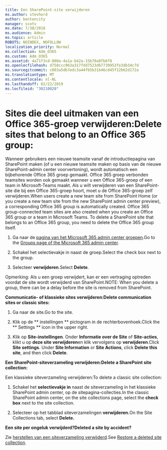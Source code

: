 ```yaml
---
title: Een SharePoint-site verwijderen
ms.author: stevhord
author: bentoncity
manager: scotv
ms.date: 7/30/2018
ms.audience: Admin
ms.topic: article
ROBOTS: NOINDEX, NOFOLLOW
localization_priority: Normal
ms.collection: Adm_O365
ms.custom: Adm_O365
ms.assetid: 4a71f3cd-000a-4a1a-b42a-15b70a8fb6f8
ms.openlocfilehash: d758ccc963a317fdd7523d67739953fe3db34c7d
ms.sourcegitcommit: c003a5db7edc3a44fb5b31b46cd45f12b62d172a
ms.translationtype: MT
ms.contentlocale: nl-NL
ms.lasthandoff: 02/22/2019
ms.locfileid: "30210020"
---
```

# <a name="delete-sites-that-belong-to-an-office-365-group"></a><span data-ttu-id="a5a05-102">Sites die deel uitmaken van een Office 365-groep verwijderen:</span><span class="sxs-lookup"><span data-stu-id="a5a05-102">Delete sites that belong to an Office 365 group:</span></span>

<span data-ttu-id="a5a05-p101">Wanneer gebruikers een nieuwe teamsite vanaf de introductiepagina van SharePoint maken (of u een nieuwe teamsite maken op basis van de nieuwe SharePoint-admin center voorvertoning), wordt automatisch een bijbehorende Office 365 groep gemaakt. Office 365 groep verbonden teamsites worden ook gemaakt wanneer u een Office 365-groep of een team in Microsoft-Teams maakt. Als u wilt verwijderen van een SharePoint-site die bij een Office 365-groep hoort, moet u de Office 365-groep zelf verwijderen.</span><span class="sxs-lookup"><span data-stu-id="a5a05-p101">When users create a new team site from SharePoint Home (or you create a new team site from the new SharePoint admin center preview), a corresponding Office 365 group is automatically created. Office 365 group-connected team sites are also created when you create an Office 365 group or a team in Microsoft Teams. To delete a SharePoint site that belongs to an Office 365 group, you need to delete the Office 365 group itself.</span></span> 
  
1. <span data-ttu-id="a5a05-106">Ga naar de [pagina van het Microsoft 365 admin center groepen](https://portal.office.com/adminportal/home#/groups).</span><span class="sxs-lookup"><span data-stu-id="a5a05-106">Go to the [Groups page of the Microsoft 365 admin center](https://portal.office.com/adminportal/home#/groups).</span></span>
    
2. <span data-ttu-id="a5a05-107">Schakel het selectievakje in naast de groep.</span><span class="sxs-lookup"><span data-stu-id="a5a05-107">Select the check box next to the group.</span></span>
    
3. <span data-ttu-id="a5a05-108">Selecteer **verwijderen**.</span><span class="sxs-lookup"><span data-stu-id="a5a05-108">Select **Delete**.</span></span>
    
<span data-ttu-id="a5a05-109">Opmerking: Als u een groep verwijdert, kan er een vertraging optreden voordat de site wordt verwijderd van SharePoint.</span><span class="sxs-lookup"><span data-stu-id="a5a05-109">NOTE: When you delete a group, there can be a delay before the site is removed from SharePoint.</span></span>
  
<span data-ttu-id="a5a05-110">**Communicatie- of klassieke sites verwijderen:**</span><span class="sxs-lookup"><span data-stu-id="a5a05-110">**Delete communication sites or classic sites:**</span></span>

1. <span data-ttu-id="a5a05-111">Ga naar de site.</span><span class="sxs-lookup"><span data-stu-id="a5a05-111">Go to the site.</span></span>
  
2. <span data-ttu-id="a5a05-112">Klik op de \*\* instellingen \*\* pictogram in de rechterbovenhoek.</span><span class="sxs-lookup"><span data-stu-id="a5a05-112">Click the \*\* Settings \*\* icon in the upper right.</span></span> 
  
3. <span data-ttu-id="a5a05-p102">Klik op **Site-instellingen**. Onder **Informatie over de Site** of **Site-acties**, klikt u op **deze site verwijderen**en klik vervolgens op **verwijderen**.</span><span class="sxs-lookup"><span data-stu-id="a5a05-p102">Click **Site settings**. Under **Site Information** or **Site Actions**, click **Delete this site**, and then click **Delete**.</span></span>
  
<span data-ttu-id="a5a05-115">**Een SharePoint-siteverzameling verwijderen:**</span><span class="sxs-lookup"><span data-stu-id="a5a05-115">**Delete a SharePoint site collection:**</span></span>

<span data-ttu-id="a5a05-116">Een klassieke siteverzameling verwijderen:</span><span class="sxs-lookup"><span data-stu-id="a5a05-116">To delete a classic site collection:</span></span>
  
1. <span data-ttu-id="a5a05-117">Schakel het **selectievakje in** naast de siteverzameling in het klassieke SharePoint admin center, op de sitepagina-collecties.</span><span class="sxs-lookup"><span data-stu-id="a5a05-117">In the classic SharePoint admin center, on the site collections page, select the **check box** next to the site collection.</span></span> 
    
2. <span data-ttu-id="a5a05-118">Selecteer op het tabblad siteverzamelingen **verwijderen.**</span><span class="sxs-lookup"><span data-stu-id="a5a05-118">On the Site Collections tab, select **Delete.**</span></span>
    
<span data-ttu-id="a5a05-119">**Een site per ongeluk verwijderd?**</span><span class="sxs-lookup"><span data-stu-id="a5a05-119">**Deleted a site by accident?**</span></span>

<span data-ttu-id="a5a05-120">Zie [herstellen van een siteverzameling verwijderd](https://go.microsoft.com/fwlink/?linkid=867660).</span><span class="sxs-lookup"><span data-stu-id="a5a05-120">See [Restore a deleted site collection](https://go.microsoft.com/fwlink/?linkid=867660).</span></span>
  

